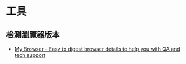 # 工具

## 檢測瀏覽器版本
* [My Browser - Easy to digest browser details to help you with QA and tech support](https://mybrowser.fyi)
